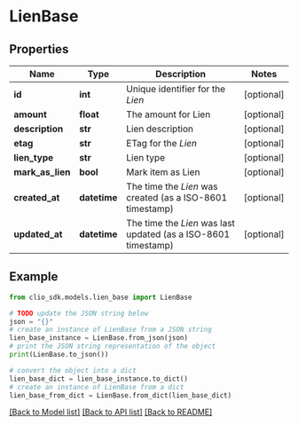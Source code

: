 # LienBase


## Properties

Name | Type | Description | Notes
------------ | ------------- | ------------- | -------------
**id** | **int** | Unique identifier for the *Lien* | [optional] 
**amount** | **float** | The amount for Lien | [optional] 
**description** | **str** | Lien description | [optional] 
**etag** | **str** | ETag for the *Lien* | [optional] 
**lien_type** | **str** | Lien type | [optional] 
**mark_as_lien** | **bool** | Mark item as Lien | [optional] 
**created_at** | **datetime** | The time the *Lien* was created (as a ISO-8601 timestamp) | [optional] 
**updated_at** | **datetime** | The time the *Lien* was last updated (as a ISO-8601 timestamp) | [optional] 

## Example

```python
from clio_sdk.models.lien_base import LienBase

# TODO update the JSON string below
json = "{}"
# create an instance of LienBase from a JSON string
lien_base_instance = LienBase.from_json(json)
# print the JSON string representation of the object
print(LienBase.to_json())

# convert the object into a dict
lien_base_dict = lien_base_instance.to_dict()
# create an instance of LienBase from a dict
lien_base_from_dict = LienBase.from_dict(lien_base_dict)
```
[[Back to Model list]](../README.md#documentation-for-models) [[Back to API list]](../README.md#documentation-for-api-endpoints) [[Back to README]](../README.md)


